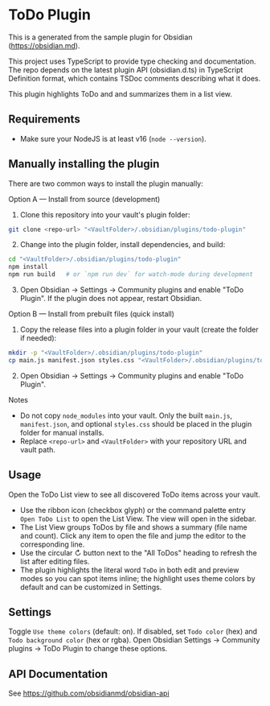 # ToDo Plugin

This is a generated from the sample plugin for Obsidian (https://obsidian.md).

This project uses TypeScript to provide type checking and documentation.
The repo depends on the latest plugin API (obsidian.d.ts) in TypeScript Definition format, which contains TSDoc comments describing what it does.

This plugin highlights ToDo and and summarizes them in a list view.

## Requirements

-   Make sure your NodeJS is at least v16 (`node --version`).

## Manually installing the plugin

There are two common ways to install the plugin manually:

Option A — Install from source (development)

1. Clone this repository into your vault's plugin folder:

```bash
git clone <repo-url> "<VaultFolder>/.obsidian/plugins/todo-plugin"
```

2. Change into the plugin folder, install dependencies, and build:

```bash
cd "<VaultFolder>/.obsidian/plugins/todo-plugin"
npm install
npm run build   # or `npm run dev` for watch-mode during development
```

3. Open Obsidian → Settings → Community plugins and enable "ToDo Plugin". If the plugin does not appear, restart Obsidian.

Option B — Install from prebuilt files (quick install)

1. Copy the release files into a plugin folder in your vault (create the folder if needed):

```bash
mkdir -p "<VaultFolder>/.obsidian/plugins/todo-plugin"
cp main.js manifest.json styles.css "<VaultFolder>/.obsidian/plugins/todo-plugin/"
```

2. Open Obsidian → Settings → Community plugins and enable "ToDo Plugin".

Notes

-   Do not copy `node_modules` into your vault. Only the built `main.js`, `manifest.json`, and optional `styles.css` should be placed in the plugin folder for manual installs.
-   Replace `<repo-url>` and `<VaultFolder>` with your repository URL and vault path.

## Usage

Open the ToDo List view to see all discovered ToDo items across your vault.

-   Use the ribbon icon (checkbox glyph) or the command palette entry `Open ToDo List` to open the List View. The view will open in the sidebar.
-   The List View groups ToDos by file and shows a summary (file name and count). Click any item to open the file and jump the editor to the corresponding line.
-   Use the circular ↻ button next to the "All ToDos" heading to refresh the list after editing files.
-   The plugin highlights the literal word `ToDo` in both edit and preview modes so you can spot items inline; the highlight uses theme colors by default and can be customized in Settings.

## Settings

Toggle `Use theme colors` (default: on). If disabled, set `Todo color` (hex) and `Todo background color` (hex or rgba). Open Obsidian Settings → Community plugins → ToDo Plugin to change these options.

## API Documentation

See https://github.com/obsidianmd/obsidian-api
